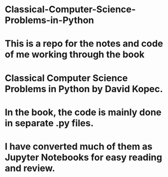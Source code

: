 # Classical-Computer-Science-Problems-in-Python

# This is a repo for the notes and code of me working through the book 
# Classical Computer Science Problems in Python by David Kopec.
# In the book, the code is mainly done in separate .py files.
# I have converted much of them as Jupyter Notebooks for easy reading and review.